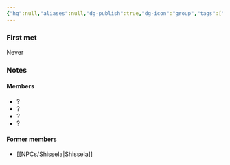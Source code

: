 ```yaml
---
{"hq":null,"aliases":null,"dg-publish":true,"dg-icon":"group","tags":["group"],"permalink":"/groups/demon-family/","dgPassFrontmatter":true,"noteIcon":"group"}
---
```


### First met
Never
### Notes
#### Members
- ?
- ?
- ?
- ?
#### Former members
- [[NPCs/Shissela\|Shissela]]